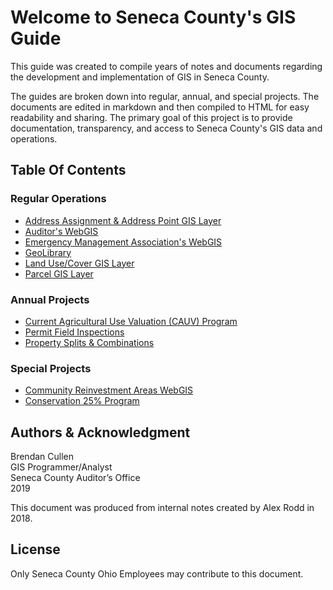 # Welcome to Seneca County's GIS Guide
This guide was created to compile years of notes and documents regarding
the development and implementation of GIS in Seneca County.

The guides are broken down into regular, annual, and special projects. The
documents are edited in markdown and then compiled to HTML for easy readability
and sharing. The primary goal of this project is to provide documentation,
transparency, and access to Seneca County's GIS data and operations.

## Table Of Contents

### Regular Operations
- [Address Assignment & Address Point GIS Layer](Guides/02_Addressing.html)
- [Auditor's WebGIS](Guides/03_Auditor_WebGIS.html)
- [Emergency Management Association's WebGIS](Guides/04_EMA_WebGIS.html)
- [GeoLibrary](Guides/05_GeoLibrary.html)
- [Land Use/Cover GIS Layer](Guides/06_Land_Use.html)
- [Parcel GIS Layer](Guides/07_Parcel_Layer.html)

### Annual Projects
- [Current Agricultural Use Valuation (CAUV) Program](Guides/08_CAUV.html)
- [Permit Field Inspections](Guides/09_Permits.html)
- [Property Splits & Combinations](Guides/10_Splits.html)


### Special Projects
- [Community Reinvestment Areas WebGIS](Guides/11_CRA_WebGIS.html)
- [Conservation 25% Program](Guides/12_Con25.html)



## Authors & Acknowledgment
Brendan Cullen  
GIS Programmer/Analyst  
Seneca County Auditor’s Office  
2019

This document was produced from internal notes created by Alex Rodd in 2018.

## License
Only Seneca County Ohio Employees may contribute to this document.
